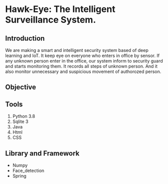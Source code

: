# Hawk-Eye: The Intelligent Surveillance System. 

## Introduction
We are making a smart and intelligent security system based of deep learning and IoT. It keep eye on everyone who enters in office by sensor. If any unknown person enter in the office, our system inform to security guard and starts monitoring them. It records all steps of unknown person. And it also monitor unnecessary and suspicious movement of authorozed person.

## Objective

## Tools
1. Python 3.8
2. Sqlite 3
3. Java
4. Html
5. CSS

## Library and Framework
* Numpy
* Face_detection
* Spring
